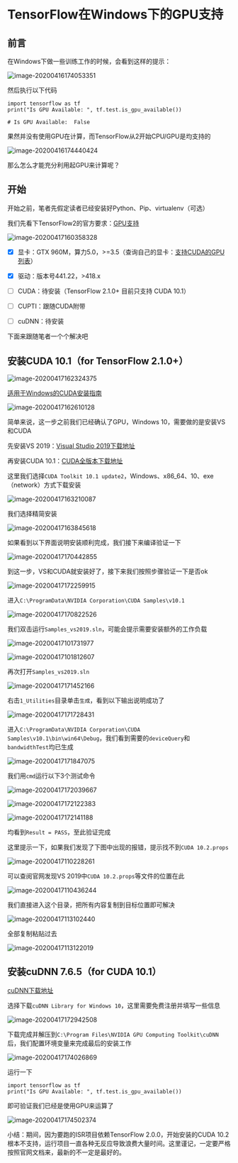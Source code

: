 # TensorFlow在Windows下的GPU支持

## 前言

在Windows下做一些训练工作的时候，会看到这样的提示：

![image-20200416174053351](images\image-20200416174053351.png)

然后执行以下代码

```
import tensorflow as tf
print("Is GPU Available: ", tf.test.is_gpu_available())

# Is GPU Available:  False
```

果然并没有使用GPU在计算，而TensorFlow从2开始CPU/GPU是均支持的

![image-20200416174440424](images\image-20200416174440424.png)

那么怎么才能充分利用起GPU来计算呢？

## 开始

开始之前，笔者先假定读者已经安装好Python、Pip、virtualenv（可选）

我们先看下TensorFlow2的官方要求：[GPU支持](https://tensorflow.google.cn/install/gpu)

![image-20200417160358328](images\image-20200417160358328.png)

- [x] 显卡：GTX 960M，算力5.0，>=3.5（查询自己的显卡：[支持CUDA的GPU列表](https://developer.nvidia.com/cuda-gpus)）

- [x] 驱动：版本号441.22，>418.x
- [ ] CUDA：待安装（TensorFlow 2.1.0+ 目前只支持 CUDA 10.1）
- [ ] CUPTI：跟随CUDA附带
- [ ] cuDNN：待安装

下面来跟随笔者一个个解决吧

## 安装CUDA 10.1（for TensorFlow 2.1.0+）

![image-20200417162324375](images\image-20200417162324375.png)

[适用于Windows的CUDA安装指南](https://docs.nvidia.com/cuda/cuda-installation-guide-microsoft-windows/)

![image-20200417162610128](images\image-20200417162610128.png)

简单来说，这一步之前我们已经确认了GPU，Windows 10，需要做的是安装VS和CUDA

先安装VS 2019：[Visual Studio 2019下载地址](https://visualstudio.microsoft.com/zh-hans/downloads/)

再安装CUDA 10.1：[CUDA全版本下载地址](https://developer.nvidia.com/cuda-toolkit-archive)

这里我们选择`CUDA Toolkit 10.1 update2`，Windows、x86_64、10、exe（network）方式下载安装

![image-20200417163210087](images\image-20200417163210087.png)

我们选择精简安装

![image-20200417163845618](images\image-20200417163845618.png)

如果看到以下界面说明安装顺利完成，我们接下来编译验证一下

![image-20200417170442855](images\image-20200417170442855.png)

到这一步，VS和CUDA就安装好了，接下来我们按照步骤验证一下是否ok

![image-20200417172259915](images\image-20200417172259915.png)

进入`C:\ProgramData\NVIDIA Corporation\CUDA Samples\v10.1`

![image-20200417170822526](images\image-20200417170822526.png)

我们双击运行`Samples_vs2019.sln`，可能会提示需要安装额外的工作负载

![image-20200417101731977](images\image-20200417101731977.png)

![image-20200417101812607](images\image-20200417101812607.png)

再次打开`Samples_vs2019.sln`

![image-20200417171452166](images\image-20200417171452166.png)

右击`1_Utilities`目录单击`生成`，看到以下输出说明成功了

![image-20200417171728431](images\image-20200417171728431.png)

进入`C:\ProgramData\NVIDIA Corporation\CUDA Samples\v10.1\bin\win64\Debug`，我们看到需要的`deviceQuery`和`bandwidthTest`均已生成

![image-20200417171847075](images\image-20200417171847075.png)

我们用`cmd`运行以下3个测试命令

![image-20200417172039667](images\image-20200417172039667.png)

![image-20200417172122383](images\image-20200417172122383.png)

![image-20200417172141188](images\image-20200417172141188.png)

均看到`Result = PASS`，至此验证完成

这里提示一下，如果我们发现了下图中出现的报错，提示找不到`CUDA 10.2.props`

![image-20200417110228261](images\image-20200417110228261.png)

可以查阅官网发现VS 2019中`CUDA 10.2.props`等文件的位置在此

![image-20200417110436244](images\image-20200417110436244.png)

我们直接进入这个目录，把所有内容复制到目标位置即可解决

![image-20200417113102440](images\image-20200417113102440.png)

全部复制粘贴过去

![image-20200417113122019](images\image-20200417113122019.png)

## 安装cuDNN 7.6.5（for CUDA 10.1）

[cuDNN下载地址](https://developer.nvidia.com/cudnn)

选择下载`cuDNN Library for Windows 10`，这里需要免费注册并填写一些信息

![image-20200417172942508](images\image-20200417172942508.png)

下载完成并解压到`C:\Program Files\NVIDIA GPU Computing Toolkit\cuDNN`后，我们配置环境变量来完成最后的安装工作

![image-20200417174026869](images\image-20200417174026869.png)

运行一下

```
import tensorflow as tf
print("Is GPU Available: ", tf.test.is_gpu_available())
```

即可验证我们已经是使用GPU来运算了

![image-20200417174502374](images\image-20200417174502374.png)

小结：期间，因为要跑的ISR项目依赖TensorFlow 2.0.0，开始安装的CUDA 10.2根本不支持，运行项目一直各种无反应导致浪费大量时间。这里谨记，一定要严格按照官网文档来，最新的不一定是最好的。